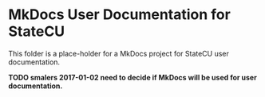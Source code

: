 # MkDocs User Documentation for StateCU

This folder is a place-holder for a MkDocs project for StateCU user documentation.

**TODO smalers 2017-01-02 need to decide if MkDocs will be used for user documentation.**
